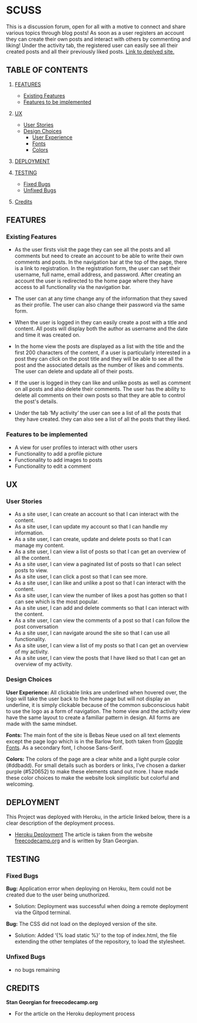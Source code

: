 # SCUSS

This is a discussion forum, open for all with a motive to connect and share various topics through blog posts! As soon as a user registers an account they can create their own posts and interact with others by commenting and liking! Under the activity tab, the registered user can easily see all their created posts and all their previously liked posts. [Link to deplyed site.](https://blog-vt-21.herokuapp.com/)


## TABLE OF CONTENTS
1. [FEATURES](#features)
    - [Existing Features](#existing-features)
    - [Features to be implemented](#features-to-be-implemented)

2. [UX](#ux)
    - [User Stories](#user-stories)
    - [Design Choices](#design-choices)
      - [User Experience](#user-experience)
      - [Fonts](#fonts)
      - [Colors](#colors)

3. [DEPLOYMENT](#deployment)

4. [TESTING](#testing)
    - [Fixed Bugs](#fixed-bugs)
    - [Unfixed Bugs](#unfixed-bugs)

5. [Credits](#credits)

## FEATURES

### Existing Features

- As the user firsts visit the page they can see all the posts and all comments but need to create an account to be able to write their own comments and posts. In the navigation bar at the top of the page, there is a link to registration. In the registration form, the user can set their username, full name, email address, and password. After creating an account the user is redirected to the home page where they have access to all functionality via the navigation bar.

- The user can at any time change any of the information that they saved as their profile. The user can also change their password via the same form.

- When the user is logged in they can easily create a post with a title and content. All posts will display both the author as username and the date and time it was created on.

- In the home view the posts are displayed as a list with the title and the first 200 characters of the content, if a user is particularly interested in a post they can click on the post title and they will be able to see all the post and the associated details as the number of likes and comments. The user can delete and update all of their posts.

- If the user is logged in they can like and unlike posts as well as comment on all posts and also delete their comments. The user has the ability to delete all comments on their own posts so that they are able to control the post's details. 

- Under the tab ‘My activity’ the user can see a list of all the posts that they have created. they can also see a list of all the posts that they liked.


### Features to be implemented

- A view for user profiles to interact with other users
- Functionality to add a profile picture
- Functionality to add images to posts
- Functionality to edit a comment

## UX

### User Stories 

- As a site user, I can create an account so that I can interact with the content.
- As a site user, I can update my account so that I can handle my information.
- As a site user, I can create, update and delete posts so that I can manage my content.
- As a site user, I can view a list of posts so that I can get an overview of all the content.
- As a site user, I can view a paginated list of posts so that I can select posts to view.
- As a site user, I can click a post so that I can see more.
- As a site user, I can like and unlike a post so that I can interact with the content.
- As a site user, I can view the number of likes a post has gotten so that I can see which is the most popular.
- As a site user, I can add and delete comments so that I can interact with the content.
- As a site user, I can view the comments of a post so that I can follow the post conversation
- As a site user, I can navigate around the site so that I can use all functionality.
- As a site user, I can view a list of my posts so that I can get an overview of my activity.
- As a site user, I can view the posts that I have liked so that I can get an overview of my activity.


### Design Choices

**User Experience:**
All clickable links are underlined when hovered over, the logo will take the user back to the home page but will not display an underline, it is simply clickable because of the common subconscious habit to use the logo as a form of navigation. The home view and the activity view have the same layout to create a familiar pattern in design. All forms are made with the same mindset.

**Fonts:**
The main font of the site is Bebas Neue used on all text elements except the page logo which is in the Barlow font, both taken from [Google Fonts](https://fonts.google.com/). As a secondary font, I choose Sans-Serif.

**Colors:**
The colors of the page are a clear white and a light purple color (#ddbadd). For small details such as borders or links, I’ve chosen a darker purple (#520652) to make these elements stand out more. I have made these color choices to make the website look simplistic but colorful and welcoming.

## DEPLOYMENT
 
This Project was deployed with Heroku, in the article linked below, there is a clear description of the deployment process. 
- [Heroku Deployment](https://www.freecodecamp.org/news/how-to-deploy-an-application-to-heroku/)
The article is taken from the website [freecodecamp.org](https://www.freecodecamp.org/) and is written by Stan Georgian.

## TESTING

### Fixed Bugs
**Bug:** Application error when deploying on Heroku, Item could not be created due to the user being unuthorized.
- Solution: Deployment was successful when doing a remote deployment via the Gitpod terminal.
 
 
**Bug:** The CSS did not load on the deployed version of the site.
- Solution: Added ‘{% load static %}’ to the top of index.html, the file extending the other templates of the repository, to load the stylesheet.

### Unfixed Bugs
- no bugs remaining

## CREDITS
 
**Stan Georgian for freecodecamp.org**
- For the article on the Heroku deployment process

